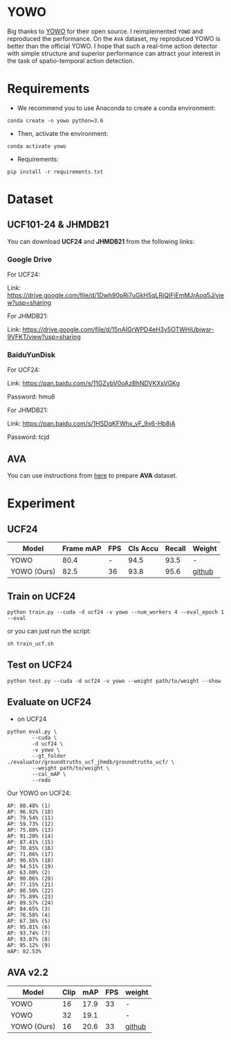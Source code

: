 # YOWO
Big thanks to [YOWO](https://github.com/wei-tim/YOWO) for their open source. I reimplemented ```YOWO``` and reproduced the performance. On the ```AVA``` dataset, my reproduced YOWO is better than the official YOWO. I hope that such a real-time action detector with simple structure and superior performance can attract your interest in the task of spatio-temporal action detection.

# Requirements
- We recommend you to use Anaconda to create a conda environment:
```Shell
conda create -n yowo python=3.6
```

- Then, activate the environment:
```Shell
conda activate yowo
```

- Requirements:
```Shell
pip install -r requirements.txt 
```

# Dataset

## UCF101-24 & JHMDB21
You can download **UCF24** and **JHMDB21** from the following links:

### Google Drive
For UCF24:

Link: https://drive.google.com/file/d/1Dwh90pRi7uGkH5qLRjQIFiEmMJrAog5J/view?usp=sharing

For JHMDB21: 

Link: https://drive.google.com/file/d/15nAIGrWPD4eH3y5OTWHiUbjwsr-9VFKT/view?usp=sharing

### BaiduYunDisk
For UCF24:

Link: https://pan.baidu.com/s/11GZvbV0oAzBhNDVKXsVGKg

Password: hmu6 

For JHMDB21: 

Link: https://pan.baidu.com/s/1HSDqKFWhx_vF_9x6-Hb8jA 

Password: tcjd 

## AVA
You can use instructions from [here](https://github.com/yjh0410/AVA_Dataset) to prepare **AVA** dataset.

# Experiment
## UCF24
|    Model    |    Frame mAP    |   FPS   |    Cls Accu    |    Recall    |    Weight    |
|-------------|-----------------|---------|----------------|--------------|--------------|
|    YOWO     |      80.4       |    -    |      94.5      |      93.5    |       -      |
| YOWO (Ours) |      82.5       |    36   |      93.8      |      95.6    | [github](https://github.com/yjh0410/PyTorch_YOWO/releases/download/yowo-weight/yowo_80.4.pth)   |


## Train on UCF24

```Shell
python train.py --cuda -d ucf24 -v yowo --num_workers 4 --eval_epoch 1 --eval
```

or you can just run the script:

```Shell
sh train_ucf.sh
```

##  Test on UCF24

```Shell
python test.py --cuda -d ucf24 -v yowo --weight path/to/weight --show
```

## Evaluate on UCF24
* on UCF24

```Shell
python eval.py \
        --cuda \
        -d ucf24 \
        -v yowo \
        --gt_folder ./evaluator/groundtruths_ucf_jhmdb/groundtruths_ucf/ \
        --weight path/to/weight \
        --cal_mAP \
        --redo
```

Our YOWO on UCF24:
```Shell
AP: 80.48% (1)
AP: 96.92% (10)
AP: 79.54% (11)
AP: 59.73% (12)
AP: 75.80% (13)
AP: 91.20% (14)
AP: 87.41% (15)
AP: 70.85% (16)
AP: 71.06% (17)
AP: 90.65% (18)
AP: 94.51% (19)
AP: 63.00% (2)
AP: 90.06% (20)
AP: 77.15% (21)
AP: 80.50% (22)
AP: 75.89% (23)
AP: 89.57% (24)
AP: 84.65% (3)
AP: 76.58% (4)
AP: 67.36% (5)
AP: 95.81% (6)
AP: 93.74% (7)
AP: 93.07% (8)
AP: 95.12% (9)
mAP: 82.53%
```

## AVA v2.2
|    Model    |    Clip    |    mAP    |   FPS   |    weight    |
|-------------|------------|-----------|---------|--------------|
|    YOWO     |     16     |   17.9    |    33   |       -      |
|    YOWO     |     32     |   19.1    |         |       -      |
| YOWO (Ours) |     16     |   20.6    |    33   |  [github](https://github.com/yjh0410/PyTorch_YOWO/releases/download/yowo-weight/yowo_ava_v2.2_20.6.pth)  |
